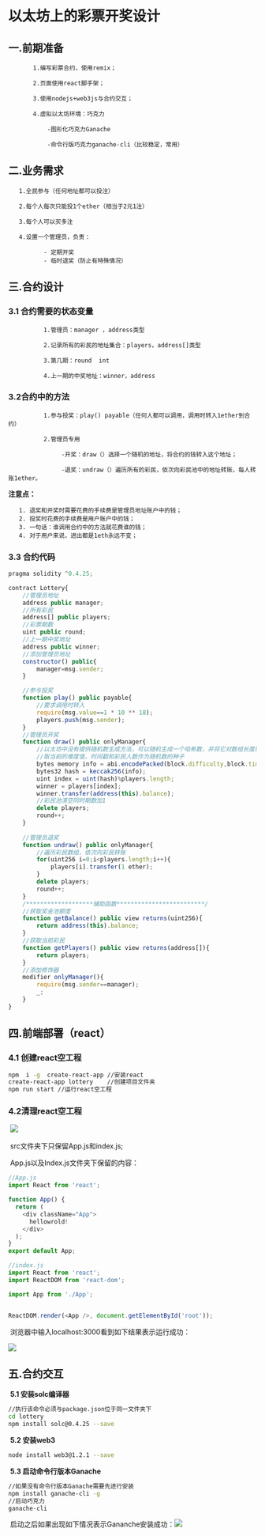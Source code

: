 以太坊上的彩票开奖设计
===================================

## 一.前期准备

       ​	1.编写彩票合约，使用remix；

       ​	2.页面使用react脚手架；

       ​	3.使用nodejs+web3js与合约交互；

       ​	4.虚拟以太坊环境：巧克力

       ​		-图形化巧克力Ganache

       ​		-命令行版巧克力ganache-cli（比较稳定，常用）

## 二.业务需求

       1.全民参与（任何地址都可以投注）

       2.每个人每次只能投1个ether（相当于2元1注）

       3.每个人可以买多注

       4.设置一个管理员，负责：

              - 定期开奖
              - 临时退奖（防止有特殊情况）

## 三.合约设计

### **3.1 合约需要的状态变量**

       ​	   1.管理员：manager ，address类型

       ​	   2.记录所有的彩民的地址集合：players，address[]类型

       ​	   3.第几期：round  int

       ​	   4.上一期的中奖地址：winner，address

### **3.2合约中的方法**

       ​	   1.参与投奖：play() payable（任何人都可以调用，调用时转入1ether到合约）

       ​	   2.管理员专用

       ​			-开奖：draw（）选择一个随机的地址，将合约的钱转入这个地址；

       ​			-退奖：undraw（）遍历所有的彩民，依次向彩民池中的地址转账，每人转账1ether。

**注意点：**

       1. 退奖和开奖时需要花费的手续费是管理员地址账户中的钱；
       2. 投奖时花费的手续费是用户账户中的钱；
       3. 一句话：谁调用合约中的方法就花费谁的钱；
       4. 对于用户来说，进出都是1eth永远不变；

### 3.3 合约代码

```js
pragma solidity ^0.4.25;

contract Lottery{
    //管理员地址
    address public manager;
    //所有彩民
    address[] public players;
    //彩票期数
    uint public round;
    //上一期中奖地址
    address public winner;
    //添加管理员地址
    constructor() public{
        manager=msg.sender;
    }

    //参与投奖
    function play() public payable{
        //要求调用时转入
        require(msg.value==1 * 10 ** 18);
        players.push(msg.sender);
    }
    //管理员开奖
    function draw() public onlyManager{
        //以太坊中没有提供随机数生成方法，可以随机生成一个哈希数，并将它对数组长度取余
        //取当前的难度值，时间戳和彩民人数作为随机数的种子
        bytes memory info = abi.encodePacked(block.difficulty,block.timestamp,players.length);
        bytes32 hash = keccak256(info);
        uint index = uint(hash)%players.length;
        winner = players[index];
        winner.transfer(address(this).balance);
        //彩民池清空同时期数加1
        delete players;
        round++;
    }
    
    //管理员退奖
    function undraw() public onlyManager{
        //遍历彩民数组，依次向彩民转账
        for(uint256 i=0;i<players.length;i++){
            players[i].transfer(1 ether);
        }
        delete players;
        round++;
    }
    /*******************辅助函数*************************/
    //获取奖金池额度
    function getBalance() public view returns(uint256){
        return address(this).balance;
    }
    //获取当前彩民
    function getPlayers() public view returns(address[]){
        return players;
    }
    //添加修饰器
    modifier onlyManager(){
        require(msg.sender==manager);
        _;
    }
}
```

## 四.前端部署（react）	

### 	**4.1 创建react空工程**

```sh
npm  i -g  create-react-app //安装react
create-react-app lottery	//创建项目文件夹
npm run start //运行react空工程
```

### 	 **4.2清理react空工程**

​	![](./assets/react工程清理.png)

​	src文件夹下只保留App.js和index.js;

​	App.js以及Index.js文件夹下保留的内容：

```js
//App.js
import React from 'react';

function App() {
  return (
    <div className="App">
      hellowrold!
    </div>
  );
}
export default App;

//index.js
import React from 'react';
import ReactDOM from 'react-dom';

import App from './App';


ReactDOM.render(<App />, document.getElementById('root'));
```

​	浏览器中输入localhost:3000看到如下结果表示运行成功：	

![](./assets/react空工程运行结果.png)

## 五.合约交互

​	**5.1 安装solc编译器**

```sh
//执行该命令必须与package.json位于同一文件夹下
cd lottery
npm install solc@0.4.25 --save
```

​	**5.2 安装web3**

```sh
node install web3@1.2.1 --save
```

​	**5.3 启动命令行版本Ganache**

```sh
//如果没有命令行版本Ganache需要先进行安装
npm install ganache-cli -g
//启动巧克力
ganache-cli
```

​	启动之后如果出现如下情况表示Gananche安装成功：![](./assets/巧克力启动.png)
